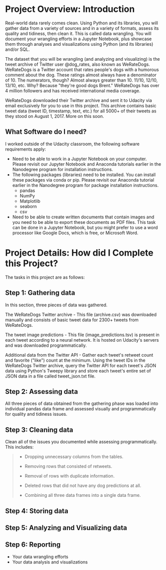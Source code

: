 # Project Overview: Introduction
Real-world data rarely comes clean. Using Python and its libraries, you will gather data from a variety of sources and in a variety of formats, assess its quality and tidiness, then clean it. This is called data wrangling. You will document your wrangling efforts in a Jupyter Notebook, plus showcase them through analyses and visualizations using Python (and its libraries) and/or SQL.

The dataset that you will be wrangling (and analyzing and visualizing) is the tweet archive of Twitter user @dog_rates, also known as WeRateDogs. WeRateDogs is a Twitter account that rates people's dogs with a humorous comment about the dog. These ratings almost always have a denominator of 10. The numerators, though? Almost always greater than 10. 11/10, 12/10, 13/10, etc. Why? Because "they're good dogs Brent." WeRateDogs has over 4 million followers and has received international media coverage.

WeRateDogs downloaded their Twitter archive and sent it to Udacity via email exclusively for you to use in this project. This archive contains basic tweet data (tweet ID, timestamp, text, etc.) for all 5000+ of their tweets as they stood on August 1, 2017. More on this soon.

## What Software do I need?
I worked outside of the Udacity classroom, the following software requirements apply:
<ul>
<li>Need to be able to work in a Jupyter Notebook on your computer. Please revisit our Jupyter Notebook and Anaconda tutorials earlier in the Nanodegree program for installation instructions.</li>
<li>
The following packages (libraries) need to be installed. You can install these packages via conda or pip. Please revisit our Anaconda tutorial earlier in the Nanodegree program for package installation instructions.

* pandas
* NumPy
* Matplotlib
* seaborn
* csv
</li>
<li>Need to be able to create written documents that contain images and you need to be able to export these documents as PDF files. This task can be done in a Jupyter Notebook, but you might prefer to use a word processor like Google Docs, which is free, or Microsoft Word.</li>
</ul>

# Project Details: How did I Complete this Project?
The tasks in this project are as follows:
## Step 1: Gathering data
In this section, three pieces of data was gathered.

The WeRateDogs Twitter archive - This file (archive.csv) was downloaded manually and consists of basic tweet data for 2300+ tweets from WeRateDogs.

The tweet image predictions - This file (image_predictions.tsv) is present in each tweet according to a neural network. It is hosted on Udacity's servers and was downloaded programmatically.

Additional data from the Twitter API - Gather each tweet's retweet count and favorite ("like") count at the minimum. Using the tweet IDs in the WeRateDogs Twitter archive, query the Twitter API for each tweet's JSON data using Python's Tweepy library and store each tweet's entire set of JSON data in a file called tweet_json.txt file.

## Step 2: Assessing data
All three pieces of data obtained from the gathering phase was loaded into individual pandas data frame and assessed visually and programmatically for quality and tidiness issues.

## Step 3: Cleaning data
Clean all of the issues you documented while assessing programmatically. This includes:

><ul><li>Dropping unnecessary columns from the tables.</li></ul>
><ul><li>Removing rows that consisted of retweets.</li></ul>
><ul><li>Removal of rows with duplicate information.</li></ul>
><ul><li>Deleted rows that did not have any dog predictions at all.</li></ul>
><ul><li>Combining all three data frames into a single data frame.</li></ul>
## Step 4: Storing data

## Step 5: Analyzing and Visualizing data

## Step 6: Reporting
<ul>
<li>Your data wrangling efforts</li>
<li>Your data analysis and visualizations</li>
</ul>
